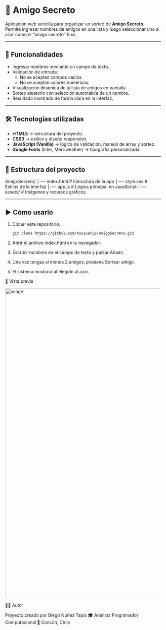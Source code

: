 # 🎁 Amigo Secreto

Aplicación web sencilla para organizar un sorteo de **Amigo Secreto**.  
Permite ingresar nombres de amigos en una lista y luego seleccionar uno al azar como el “amigo secreto” final.

---

## 🚀 Funcionalidades

- Ingresar nombres mediante un campo de texto.
- Validación de entrada:
  - No se aceptan campos vacíos.
  - No se aceptan valores numéricos.
- Visualización dinámica de la lista de amigos en pantalla.
- Sorteo aleatorio con selección automática de un nombre.
- Resultado mostrado de forma clara en la interfaz.

---

## 🛠️ Tecnologías utilizadas

- **HTML5** → estructura del proyecto.  
- **CSS3** → estilos y diseño responsivo.  
- **JavaScript (Vanilla)** → lógica de validación, manejo de array y sorteo.  
- **Google Fonts** (Inter, Merriweather) → tipografía personalizada.

---

## 📂 Estructura del proyecto

AmigoSecreto/
│── index.html # Estructura de la app
│── style.css # Estilos de la interfaz
│── app.js # Lógica principal en JavaScript
│── assets/ # Imágenes y recursos gráficos

---

## ▶️ Cómo usarlo

1. Clonar este repositorio:
   ```bash
   git clone https://github.com/tuusuario/AmigoSecreto.git
2. Abrir el archivo index.html en tu navegador.

3. Escribir nombres en el campo de texto y pulsar Añadir.

4. Una vez tengas al menos 2 amigos, presiona Sortear amigo.

5. El sistema mostrará al elegido al azar.

📸 Vista previa

<img width="1914" height="1000" alt="image" src="https://github.com/user-attachments/assets/ba65d617-4a90-4efd-bd2c-832f2c795506" />

👨‍💻 Autor

Proyecto creado por Diego Nuñez Tapia
🎓 Analista Programador Computacional
📍 Concón, Chile

